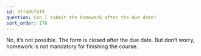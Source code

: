```yaml
---
id: 3ff40b74f9
question: Can I submit the homework after the due date?
sort_order: 170
---
```


No, it’s not possible. The form is closed after the due date. But don’t worry, homework is not mandatory for finishing the course.